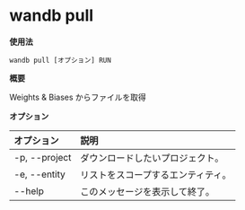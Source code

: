# wandb pull

**使用法**

`wandb pull [オプション] RUN`

**概要**

Weights & Biases からファイルを取得

**オプション**

| **オプション** | **説明** |
| :--- | :--- |
| -p, --project | ダウンロードしたいプロジェクト。 |
| -e, --entity | リストをスコープするエンティティ。 |
| --help | このメッセージを表示して終了。 |